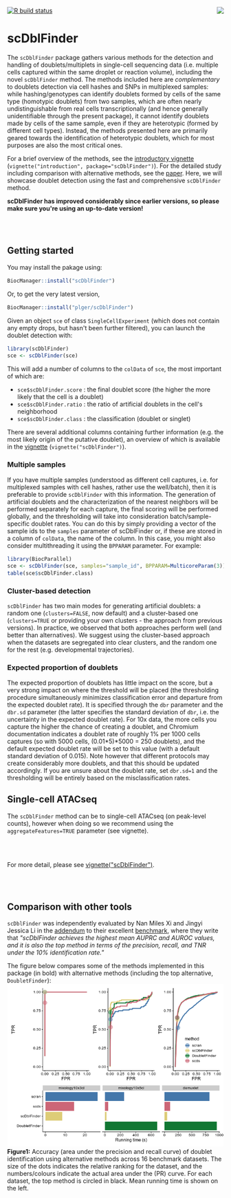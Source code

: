 [![R build status](https://github.com/plger/scDblFinder/workflows/R-CMD-check/badge.svg)](https://github.com/plger/scDblFinder/actions)
<img align="right" style="margin-left: 20px; margin-bottom: 10px;" src="inst/docs/sticker.svg"/>

# scDblFinder

The `scDblFinder` package gathers various methods for the detection and handling of doublets/multiplets in single-cell sequencing data (i.e. multiple cells captured within the same droplet or reaction volume), including the novel `scDblFinder` method.
The methods included here are _complementary_ to doublets detection via cell hashes and SNPs in multiplexed samples: while hashing/genotypes can identify doublets formed by cells of the same type (homotypic doublets) from two samples, which are often nearly undistinguishable from real cells transcriptionally (and hence generally unidentifiable through the present package), it cannot identify doublets made by cells of the same sample, even if they are heterotypic (formed by different cell types). Instead, the methods presented here are primarily geared towards the identification of heterotypic doublets, which for most purposes are also the most critical ones.

For a brief overview of the methods, see the [introductory vignette](https://bioconductor.org/packages/devel/bioc/vignettes/scDblFinder/inst/doc/introduction.html) (`vignette("introduction", package="scDblFinder")`). For the detailed study including comparison with alternative methods, see the [paper](https://f1000research.com/articles/10-979/v1). Here, we will showcase doublet detection using the fast and comprehensive `scDblFinder` method.

**scDblFinder has improved considerably since earlier versions, so please make sure you're using an up-to-date version!**

<br/><br/>

## Getting started

You may install the pakage using:
```r
BiocManager::install("scDblFinder")
```
Or, to get the very latest version,
```r
BiocManager::install("plger/scDblFinder")
```

Given an object `sce` of class `SingleCellExperiment` (which does not contain any empty drops, but hasn't been further filtered), you can launch the doublet detection with:

```r
library(scDblFinder)
sce <- scDblFinder(sce)
```

This will add a number of columns to the `colData` of `sce`, the most important of which are:

* `sce$scDblFinder.score` : the final doublet score (the higher the more likely that the cell is a doublet)
* `sce$scDblFinder.ratio` : the ratio of artificial doublets in the cell's neighborhood
* `sce$scDblFinder.class` : the classification (doublet or singlet)

There are several additional columns containing further information (e.g. the most likely origin of the putative doublet), an overview of which is available in the [vignette](https://bioconductor.org/packages/devel/bioc/vignettes/scDblFinder/inst/doc/scDblFinder.html) (`vignette("scDblFinder")`).

### Multiple samples

If you have multiple samples (understood as different cell captures, i.e. for multiplexed samples with cell hashes, rather use the well/batch), then it is preferable to provide `scDblFinder` with this information. The generation of artificial doublets and the characterization of the nearest neighbors will be performed separately for each capture, the final scoring will be performed globally, and the thresholding will take into consideration batch/sample-specific doublet rates. You can do this by simply providing a vector of the sample ids to the `samples` parameter of scDblFinder or,
if these are stored in a column of `colData`, the name of the column. In this case,
you might also consider multithreading it using the `BPPARAM` parameter. For example:

```r
library(BiocParallel)
sce <- scDblFinder(sce, samples="sample_id", BPPARAM=MulticoreParam(3))
table(sce$scDblFinder.class)
```

### Cluster-based detection

`scDblFinder` has two main modes for generating artificial doublets: a random one (`clusters=FALSE`, now default) and a cluster-based one (`clusters=TRUE` or providing your own clusters - the approach from previous versions).
In practice, we observed that both approaches perform well (and better than alternatives).
We suggest using the cluster-based approach when the datasets are segregated into clear clusters, and the random one for the rest (e.g. developmental trajectories).

### Expected proportion of doublets

The expected proportion of doublets has little impact on the score, but a very strong impact on where the threshold will be placed (the thresholding procedure simultaneously minimizes classification error and departure from the expected doublet rate). It is specified through the `dbr` parameter and the `dbr.sd` parameter (the latter specifies the standard deviation of `dbr`, i.e. the uncertainty in the expected doublet rate). For 10x data, the more cells you capture the higher the chance of creating a doublet, and Chromium documentation indicates a doublet rate of roughly 1\% per 1000 cells captures (so with 5000 cells, (0.01\*5)\*5000 = 250 doublets), and the default expected doublet rate will be set to this value (with a default standard deviation of 0.015). Note however that different protocols may create considerably more doublets, and that this should be updated accordingly. If you are unsure about the doublet rate, set `dbr.sd=1` and the thresholding will be entirely based on the misclassification rates.

## Single-cell ATACseq

The `scDblFinder` method can be to single-cell ATACseq (on peak-level counts), however when doing so we recommend using the `aggregateFeatures=TRUE` parameter (see vignette).

<br/><br/>

For more detail, please see [vignette("scDblFinder")](https://bioconductor.org/packages/devel/bioc/vignettes/scDblFinder/inst/doc/scDblFinder.html).

<br/><br/>

## Comparison with other tools

`scDblFinder` was independently evaluated by Nan Miles Xi and Jingyi Jessica Li in the [addendum](https://arxiv.org/abs/2101.08860) to their excellent [benchmark](https://doi.org/10.1016/j.cels.2020.11.008), where they write that _"scDblFinder achieves the highest mean AUPRC and AUROC values, and it is also the top method in terms of the precision, recall, and TNR under the 10% identification rate."_ 

The figure below compares some of the methods implemented in this package (in bold) with alternative methods (including the top alternative, `DoubletFinder`):
<img src="inst/docs/scDblFinder_comparison.png" alt="Benchmark of doublet detection methods"/>
**Figure1:** Accuracy (area under the precision and recall curve) of doublet identification using alternative methods across 16 benchmark datasets. The size of the dots indicates the relative ranking for the dataset, and the numbers/colours indicate the actual area under the (PR) curve. For each dataset, the top method is circled in black. Mean running time is shown on the left.
